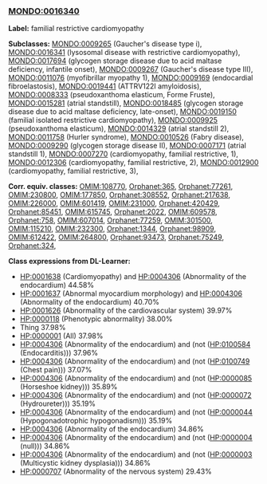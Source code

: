 
### [MONDO:0016340](http://purl.obolibrary.org/obo/MONDO_0016340)
**Label:** familial restrictive cardiomyopathy

**Subclasses:** [MONDO:0009265](http://purl.obolibrary.org/obo/MONDO_0009265) (Gaucher's disease type i), [MONDO:0016341](http://purl.obolibrary.org/obo/MONDO_0016341) (lysosomal disease with restrictive cardiomyopathy), [MONDO:0017694](http://purl.obolibrary.org/obo/MONDO_0017694) (glycogen storage disease due to acid maltase deficiency, infantile onset), [MONDO:0009267](http://purl.obolibrary.org/obo/MONDO_0009267) (Gaucher's disease type III), [MONDO:0011076](http://purl.obolibrary.org/obo/MONDO_0011076) (myofibrillar myopathy 1), [MONDO:0009169](http://purl.obolibrary.org/obo/MONDO_0009169) (endocardial fibroelastosis), [MONDO:0019441](http://purl.obolibrary.org/obo/MONDO_0019441) (ATTRV122I amyloidosis), [MONDO:0008333](http://purl.obolibrary.org/obo/MONDO_0008333) (pseudoxanthoma elasticum, Forme Fruste), [MONDO:0015281](http://purl.obolibrary.org/obo/MONDO_0015281) (atrial standstill), [MONDO:0018485](http://purl.obolibrary.org/obo/MONDO_0018485) (glycogen storage disease due to acid maltase deficiency, late-onset), [MONDO:0019150](http://purl.obolibrary.org/obo/MONDO_0019150) (familial isolated restrictive cardiomyopathy), [MONDO:0009925](http://purl.obolibrary.org/obo/MONDO_0009925) (pseudoxanthoma elasticum), [MONDO:0014329](http://purl.obolibrary.org/obo/MONDO_0014329) (atrial standstill 2), [MONDO:0011758](http://purl.obolibrary.org/obo/MONDO_0011758) (Hurler syndrome), [MONDO:0010526](http://purl.obolibrary.org/obo/MONDO_0010526) (Fabry disease), [MONDO:0009290](http://purl.obolibrary.org/obo/MONDO_0009290) (glycogen storage disease II), [MONDO:0007171](http://purl.obolibrary.org/obo/MONDO_0007171) (atrial standstill 1), [MONDO:0007270](http://purl.obolibrary.org/obo/MONDO_0007270) (cardiomyopathy, familial restrictive, 1), [MONDO:0012306](http://purl.obolibrary.org/obo/MONDO_0012306) (cardiomyopathy, familial restrictive, 2), [MONDO:0012900](http://purl.obolibrary.org/obo/MONDO_0012900) (cardiomyopathy, familial restrictive, 3), 

**Corr. equiv. classes:** [OMIM:108770](http://purl.obolibrary.org/obo/OMIM_108770), [Orphanet:365](http://www.orpha.net/ORDO/Orphanet_365), [Orphanet:77261](http://www.orpha.net/ORDO/Orphanet_77261), [OMIM:230800](http://purl.obolibrary.org/obo/OMIM_230800), [OMIM:177850](http://purl.obolibrary.org/obo/OMIM_177850), [Orphanet:308552](http://www.orpha.net/ORDO/Orphanet_308552), [Orphanet:217638](http://www.orpha.net/ORDO/Orphanet_217638), [OMIM:226000](http://purl.obolibrary.org/obo/OMIM_226000), [OMIM:601419](http://purl.obolibrary.org/obo/OMIM_601419), [OMIM:231000](http://purl.obolibrary.org/obo/OMIM_231000), [Orphanet:420429](http://www.orpha.net/ORDO/Orphanet_420429), [Orphanet:85451](http://www.orpha.net/ORDO/Orphanet_85451), [OMIM:615745](http://purl.obolibrary.org/obo/OMIM_615745), [Orphanet:2022](http://www.orpha.net/ORDO/Orphanet_2022), [OMIM:609578](http://purl.obolibrary.org/obo/OMIM_609578), [Orphanet:758](http://www.orpha.net/ORDO/Orphanet_758), [OMIM:607014](http://purl.obolibrary.org/obo/OMIM_607014), [Orphanet:77259](http://www.orpha.net/ORDO/Orphanet_77259), [OMIM:301500](http://purl.obolibrary.org/obo/OMIM_301500), [OMIM:115210](http://purl.obolibrary.org/obo/OMIM_115210), [OMIM:232300](http://purl.obolibrary.org/obo/OMIM_232300), [Orphanet:1344](http://www.orpha.net/ORDO/Orphanet_1344), [Orphanet:98909](http://www.orpha.net/ORDO/Orphanet_98909), [OMIM:612422](http://purl.obolibrary.org/obo/OMIM_612422), [OMIM:264800](http://purl.obolibrary.org/obo/OMIM_264800), [Orphanet:93473](http://www.orpha.net/ORDO/Orphanet_93473), [Orphanet:75249](http://www.orpha.net/ORDO/Orphanet_75249), [Orphanet:324](http://www.orpha.net/ORDO/Orphanet_324), 

**Class expressions from DL-Learner:**

- [HP:0001638](http://purl.obolibrary.org/obo/HP_0001638) (Cardiomyopathy) and [HP:0004306](http://purl.obolibrary.org/obo/HP_0004306) (Abnormality of the endocardium) 44.58%
- [HP:0001637](http://purl.obolibrary.org/obo/HP_0001637) (Abnormal myocardium morphology) and [HP:0004306](http://purl.obolibrary.org/obo/HP_0004306) (Abnormality of the endocardium) 40.70%
- [HP:0001626](http://purl.obolibrary.org/obo/HP_0001626) (Abnormality of the cardiovascular system) 39.97%
- [HP:0000118](http://purl.obolibrary.org/obo/HP_0000118) (Phenotypic abnormality) 38.00%
- Thing 37.98%
- [HP:0000001](http://purl.obolibrary.org/obo/HP_0000001) (All) 37.98%
- [HP:0004306](http://purl.obolibrary.org/obo/HP_0004306) (Abnormality of the endocardium) and (not ([HP:0100584](http://purl.obolibrary.org/obo/HP_0100584) (Endocarditis))) 37.96%
- [HP:0004306](http://purl.obolibrary.org/obo/HP_0004306) (Abnormality of the endocardium) and (not ([HP:0100749](http://purl.obolibrary.org/obo/HP_0100749) (Chest pain))) 37.07%
- [HP:0004306](http://purl.obolibrary.org/obo/HP_0004306) (Abnormality of the endocardium) and (not ([HP:0000085](http://purl.obolibrary.org/obo/HP_0000085) (Horseshoe kidney))) 35.89%
- [HP:0004306](http://purl.obolibrary.org/obo/HP_0004306) (Abnormality of the endocardium) and (not ([HP:0000072](http://purl.obolibrary.org/obo/HP_0000072) (Hydroureter))) 35.19%
- [HP:0004306](http://purl.obolibrary.org/obo/HP_0004306) (Abnormality of the endocardium) and (not ([HP:0000044](http://purl.obolibrary.org/obo/HP_0000044) (Hypogonadotrophic hypogonadism))) 35.19%
- [HP:0004306](http://purl.obolibrary.org/obo/HP_0004306) (Abnormality of the endocardium) 34.86%
- [HP:0004306](http://purl.obolibrary.org/obo/HP_0004306) (Abnormality of the endocardium) and (not ([HP:0000004](http://purl.obolibrary.org/obo/HP_0000004) (null))) 34.86%
- [HP:0004306](http://purl.obolibrary.org/obo/HP_0004306) (Abnormality of the endocardium) and (not ([HP:0000003](http://purl.obolibrary.org/obo/HP_0000003) (Multicystic kidney dysplasia))) 34.86%
- [HP:0000707](http://purl.obolibrary.org/obo/HP_0000707) (Abnormality of the nervous system) 29.43%


